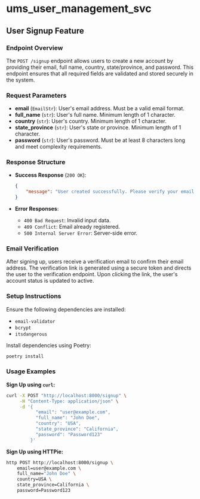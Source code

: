 # ums_user_management_svc

## User Signup Feature

### Endpoint Overview

The `POST /signup` endpoint allows users to create a new account by providing their email, full name, country, state/province, and password. This endpoint ensures that all required fields are validated and stored securely in the system.

### Request Parameters

- **email** (`EmailStr`): User's email address. Must be a valid email format.
- **full_name** (`str`): User's full name. Minimum length of 1 character.
- **country** (`str`): User's country. Minimum length of 1 character.
- **state_province** (`str`): User's state or province. Minimum length of 1 character.
- **password** (`str`): User's password. Must be at least 8 characters long and meet complexity requirements.

### Response Structure

- **Success Response** (`200 OK`):
  ```json
  {
      "message": "User created successfully. Please verify your email."
  }
  ```

- **Error Responses**:
  - `400 Bad Request`: Invalid input data.
  - `409 Conflict`: Email already registered.
  - `500 Internal Server Error`: Server-side error.

### Email Verification

After signing up, users receive a verification email to confirm their email address. The verification link is generated using a secure token and directs the user to the verification endpoint. Upon clicking the link, the user's account status is updated to active.

### Setup Instructions

Ensure the following dependencies are installed:

- `email-validator`
- `bcrypt`
- `itsdangerous`

Install dependencies using Poetry:

```bash
poetry install
```

### Usage Examples

**Sign Up using `curl`:**

```bash
curl -X POST "http://localhost:8000/signup" \
     -H "Content-Type: application/json" \
     -d '{
           "email": "user@example.com",
           "full_name": "John Doe",
           "country": "USA",
           "state_province": "California",
           "password": "Password123"
         }'
```

**Sign Up using HTTPie:**

```bash
http POST http://localhost:8000/signup \
    email=user@example.com \
    full_name="John Doe" \
    country=USA \
    state_province=California \
    password=Password123
```
